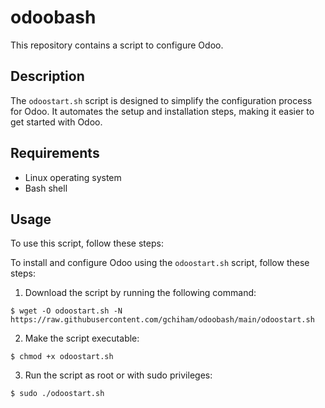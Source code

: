 # odoobash

This repository contains a script to configure Odoo.

## Description

The `odoostart.sh` script is designed to simplify the configuration process for Odoo. It automates the setup and installation steps, making it easier to get started with Odoo.

## Requirements

- Linux operating system
- Bash shell
  
## Usage

To use this script, follow these steps:

To install and configure Odoo using the `odoostart.sh` script, follow these steps:

1. Download the script by running the following command:
```
$ wget -O odoostart.sh -N https://raw.githubusercontent.com/gchiham/odoobash/main/odoostart.sh
```

2. Make the script executable:
```
$ chmod +x odoostart.sh
```

3. Run the script as root or with sudo privileges:
```
$ sudo ./odoostart.sh
```








